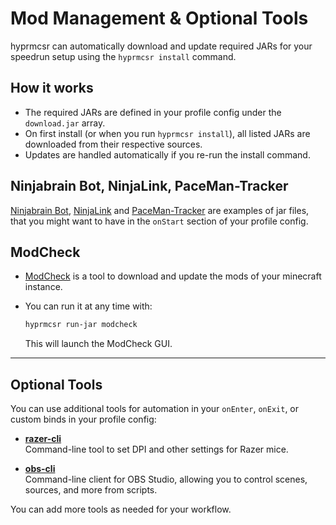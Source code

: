 # Mod Management & Optional Tools

hyprmcsr can automatically download and update required JARs for your speedrun setup using the `hyprmcsr install` command.

## How it works

- The required JARs are defined in your profile config under the `download.jar` array.
- On first install (or when you run `hyprmcsr install`), all listed JARs are downloaded from their respective sources.
- Updates are handled automatically if you re-run the install command.

## Ninjabrain Bot, NinjaLink, PaceMan-Tracker

[Ninjabrain Bot](https://github.com/Ninjabrain1/Ninjabrain-Bot), [NinjaLink](https://github.com/DuncanRuns/NinjaLink) and [PaceMan-Tracker](https://github.com/PaceMan-MCSR/PaceMan-Tracker) are examples of jar files, that you might want to have in the `onStart` section of your profile config.
  
## ModCheck

- [ModCheck](https://github.com/tildejustin/modcheck) is a tool to download and update the mods of your minecraft instance.
- You can run it at any time with:

  ```bash
  hyprmcsr run-jar modcheck
  ```

  This will launch the ModCheck GUI.


---

## Optional Tools

You can use additional tools for automation in your `onEnter`, `onExit`, or custom binds in your profile config:

- [**razer-cli**](https://github.com/lolei/razer-cli)  
  Command-line tool to set DPI and other settings for Razer mice.

- [**obs-cli**](https://github.com/pschmitt/obs-cli)  
  Command-line client for OBS Studio, allowing you to control scenes, sources, and more from scripts.

You can add more tools as needed for your workflow.

